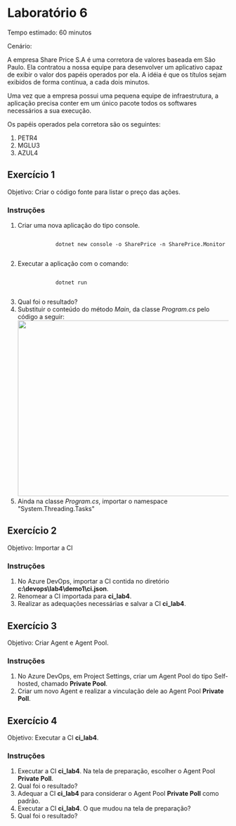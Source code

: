 # Laboratório 6

Tempo estimado: 60 minutos

Cenário: 

<p>A empresa Share Price S.A é uma corretora de valores baseada em São Paulo. Ela contratou a nossa equipe para desenvolver um aplicativo capaz de exibir o valor dos papéis operados por ela. A idéia é que os títulos sejam exibidos de forma contínua, a cada dois minutos.</p>

<p>Uma vez que a empresa possui uma pequena equipe de infraestrutura, a aplicação precisa conter em um único pacote todos os softwares necessários a sua execução.</p>

<p>
	Os papéis operados pela corretora são os seguintes:
	<ol>
	  <li>PETR4
	  <li>MGLU3
	  <li>AZUL4
	</ol>
</p>


## Exercício 1
 
Objetivo: Criar o código fonte para listar o preço das ações.

### Instruções

<ol>
    <li> Criar uma nova aplicação do tipo console.
    	 <pre><code class='language-cs'>
            dotnet new console -o SharePrice -n SharePrice.Monitor
         </code></pre>
    <li> Executar a aplicação com o comando:
    	 <pre><code class='language-cs'>
            dotnet run
         </code></pre>
    <li> Qual foi o resultado?
    <li> Substituir o conteúdo do método <i>Main</i>, da classe <i>Program.cs</i> pelo código a seguir:
    	  <img src="https://raw.githubusercontent.com/augustocbn/treinamentodevops/master/Dia%206/Laborat%C3%B3rio%206/img1.PNG" width="600px" height="400px">

<li> Ainda na classe <i>Program.cs</i>, importar o namespace "System.Threading.Tasks"
    
</ol>

## Exercício 2

Objetivo: Importar a CI

### Instruções

<ol>
    <li> No Azure DevOps, importar a CI contida no diretório <b>c:\devops\lab4\demo1\ci.json</b>.
    <li> Renomear a CI importada para <b>ci_lab4</b>.
    <li> Realizar as adequações necessárias e salvar a CI <b>ci_lab4</b>.
</ol>

## Exercício 3

Objetivo: Criar Agent e Agent Pool.

### Instruções

<ol>
    <li> No Azure DevOps, em Project Settings, criar um Agent Pool do tipo Self-hosted, chamado <b>Private Pool</b>.
    <li> Criar um novo Agent e realizar a vinculação dele ao Agent Pool <b>Private Poll</b>.
</ol>

## Exercício 4

Objetivo: Executar a CI <b>ci_lab4</b>.

### Instruções

<ol>
    <li> Executar a CI <b>ci_lab4</b>. Na tela de preparação, escolher o Agent Pool <b>Private Poll</b>.
    <li> Qual foi o resultado?
    <li> Adequar a CI <b>ci_lab4</b> para considerar o Agent Pool <b>Private Poll</b> como padrão.
    <li> Executar a CI <b>ci_lab4</b>. O que mudou na tela de preparação?
    <li> Qual foi o resultado?
</ol>
